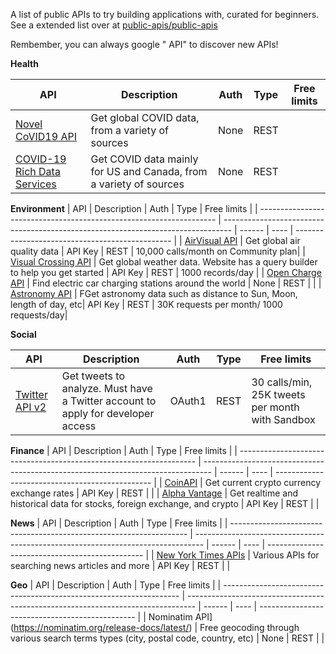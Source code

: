 A list of public APIs to try building applications with, curated for beginners. See a extended list over at [public-apis/public-apis](https://github.com/public-apis/public-apis)

Rembember, you can always google "<Something> API" to discover new APIs!

**Health**

| API                                                                                                   | Description                                                        | Auth | Type | Free limits |
| ----------------------------------------------------------------------------------------------------- | ------------------------------------------------------------------ | ---- | ---- | ----------- |
| [Novel CoVID19 API](https://disease.sh/)                                                              | Get global COVID data, from a variety of sources                   | None | REST |             |
| [COVID-19 Rich Data Services](https://documenter.getpostman.com/view/2220438/SzYevv9u?version=latest) | Get COVID data mainly for US and Canada, from a variety of sources | None | REST |             |

**Environment**
| API | Description | Auth | Type | Free limits |
| ------------------------------------------------------------------- | -------------------------------------------------------------------------------- | ------ | ---- | ----------------------------------------------- |
| [AirVisual API](https://api-docs.iqair.com/) | Get global air quality data | API Key | REST | 10,000 calls/month on Community plan|
| [Visual Crossing API](https://www.visualcrossing.com/weather-api?ref=apilist.fun) | Get global weather data. Website has a query builder to help you get started | API Key | REST | 1000 records/day |
| [Open Charge API](https://openchargemap.org/site/develop/api#/) | Find electric car charging stations around the world | None | REST | |
| [Astronomy API](https://openchargemap.org/site/develop/api#/) | FGet astronomy data such as distance to Sun, Moon, length of day, etc| API Key | REST | 30K requests per month/ 1000 requests/day|

**Social**

| API                                                                 | Description                                                                      | Auth   | Type | Free limits                                     |
| ------------------------------------------------------------------- | -------------------------------------------------------------------------------- | ------ | ---- | ----------------------------------------------- |
| [Twitter API v2](https://developer.twitter.com/en/docs/twitter-api) | Get tweets to analyze. Must have a Twitter account to apply for developer access | OAuth1 | REST | 30 calls/min, 25K tweets per month with Sandbox |

**Finance**
| API | Description | Auth | Type | Free limits |
| ------------------------------------------------------------------- | -------------------------------------------------------------------------------- | ------ | ---- | ----------------------------------------------- |
| [CoinAPI](https://docs.coinapi.io/?ref=apilist.fun#md-docs) | Get current crypto currency exchange rates | API Key | REST | |
| [Alpha Vantage](https://www.alphavantage.co/) | Get realtime and historical data for stocks, foreign exchange, and crypto | API Key | REST | |

**News**
| API | Description | Auth | Type | Free limits |
| ------------------------------------------------------------------- | -------------------------------------------------------------------------------- | ------ | ---- | ----------------------------------------------- |
| [New York Times APIs](https://developer.nytimes.com/apis) | Various APIs for searching news articles and more | API Key | REST | |



**Geo**
| API | Description | Auth | Type | Free limits |
| ------------------------------------------------------------------- | -------------------------------------------------------------------------------- | ------ | ---- | ----------------------------------------------- |
| Nominatim API](https://nominatim.org/release-docs/latest/) | Free geocoding through various search terms types (city, postal code, country, etc) | None | REST | |

